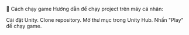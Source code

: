🚀 Cách chạy game
Hướng dẫn để chạy project trên máy cá nhân:

Cài đặt Unity.
Clone repository.
Mở thư mục trong Unity Hub.
Nhấn "Play" để chạy game.
